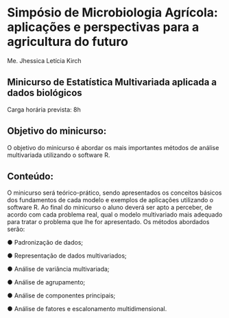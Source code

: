 # Simpósio de Microbiologia Agrícola: aplicações e perspectivas para a agricultura do futuro

Me. Jhessica Letícia Kirch

## Minicurso de Estatística Multivariada aplicada a dados biológicos

Carga horária prevista: 8h

## Objetivo do minicurso: 
O objetivo do minicurso é abordar os mais importantes métodos de análise multivariada utilizando o software R.

## Conteúdo: 

O minicurso será teórico-prático, sendo apresentados os conceitos básicos dos fundamentos de cada modelo e exemplos de aplicações utilizando o software R. Ao final do minicurso o aluno deverá ser apto a perceber, de acordo com cada problema real, qual o modelo multivariado mais adequado para tratar o problema que lhe for apresentado. Os métodos abordados serão: 

●	Padronização de dados;

●	Representação de dados multivariados;

●	Análise de variância multivariada;

●	Análise de agrupamento;

●	Análise de componentes principais;

●	Análise de fatores e escalonamento multidimensional.
